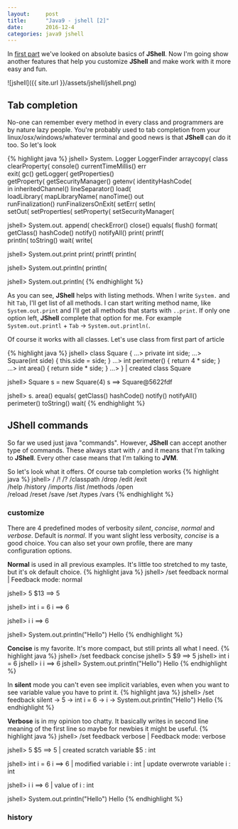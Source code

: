 ```yaml
---
layout:     post
title:      "Java9 - jshell [2]"
date:       2016-12-4
categories: java9 jshell
---
```


In [first part] we've looked on absolute basics of **JShell**. Now I'm going show another features that help you customize **JShell** and make work with it more easy and fun.

<!--more-->

![jshell]({{ site.url }}/assets/jshell/jshell.png) 

## Tab completion
No-one can remember every method in every class and programmers are by nature lazy people. You're probably used to tab completion from your linux/osx/windows/whatever terminal and good news is that **JShell** can do it too. So let's look

{% highlight java %}
jshell> System.
Logger                 LoggerFinder           arraycopy(             class                  
clearProperty(         console()              currentTimeMillis()    err                    
exit(                  gc()                   getLogger(             getProperties()        
getProperty(           getSecurityManager()   getenv(                identityHashCode(      
in                     inheritedChannel()     lineSeparator()        load(                  
loadLibrary(           mapLibraryName(        nanoTime()             out                    
runFinalization()      runFinalizersOnExit(   setErr(                setIn(                 
setOut(                setProperties(         setProperty(           setSecurityManager(    

jshell> System.out.
append(        checkError()   close()        equals(        flush()        format(        
getClass()     hashCode()     notify()       notifyAll()    print(         printf(        
println(       toString()     wait(          write(         

jshell> System.out.print
print(     printf(    println(   

jshell> System.out.println(
println(   

jshell> System.out.println(
{% endhighlight %}

As you can see, **JShell** helps with listing methods. When I write `System.` and hit `Tab`, I'll get list of all methods. I can start writing method name, like `System.out.print` and I'll get all methods that starts with `..print`. If only one option left, **JShell** complete that option for me. For example `System.out.printl` + `Tab` -> `System.out.println(`.

Of course it works with all classes. Let's use class from first part of article

{% highlight java %}
jshell> class Square {
   ...> private int side;
   ...> Square(int side) { this.side = side; }
   ...> int perimeter() { return 4 * side; }
   ...> int area() { return side * side; }
   ...> }
|  created class Square

jshell> Square s = new Square(4)
s ==> Square@5622fdf

jshell> s.
area()        equals(       getClass()    hashCode()    notify()      notifyAll()   
perimeter()   toString()    wait(
{% endhighlight %}

## JShell commands
So far we used just java "commands". However, **JShell** can accept another type of commands. These always start with `/` and it means that I'm talking to **JShell**. Every other case means that I'm talking to **JVM**.

So let's look what it offers. Of course tab completion works
{% highlight java %}
jshell> /
/!            /?            /classpath    /drop         /edit         /exit         
/help         /history      /imports      /list         /methods      /open         
/reload       /reset        /save         /set          /types        /vars
{% endhighlight %}

### customize
There are 4 predefined modes of verbosity *silent*, *concise*, *normal* and *verbose*. Default is *normal*. If you want slight less verbosity, *concise* is a good choice. You can also set your own profile, there are many configuration options.


**Normal** is used in all previous examples. It's little too stretched to my taste, but it's ok default choice.
{% highlight java %}
jshell> /set feedback normal
|  Feedback mode: normal

jshell> 5
$13 ==> 5

jshell> int i = 6
i ==> 6

jshell> i
i ==> 6

jshell> System.out.println("Hello")
Hello
{% endhighlight %}


**Concise** is my favorite. It's more compact, but still prints all what I need.
{% highlight java %}
jshell> /set feedback concise 
jshell> 5
$9 ==> 5
jshell> int i = 6
jshell> i
i ==> 6
jshell> System.out.println("Hello")
Hello
{% endhighlight %}


In **silent** mode you can't even see implicit variables, even when you want to see variable value you have to print it.
{% highlight java %}
jshell> /set feedback silent
-> 5
-> int i = 6
-> i
-> System.out.println("Hello")
Hello
{% endhighlight %}


**Verbose** is in my opinion too chatty. It basically writes in second line meaning of the first line so maybe for newbies it might be useful.
{% highlight java %}
jshell> /set feedback verbose
|  Feedback mode: verbose

jshell> 5
$5 ==> 5
|  created scratch variable $5 : int

jshell> int i = 6
i ==> 6
|  modified variable i : int
|    update overwrote variable i : int

jshell> i
i ==> 6
|  value of i : int

jshell> System.out.println("Hello")
Hello
{% endhighlight %}

### history

[first part]: /java9-jshell-1
